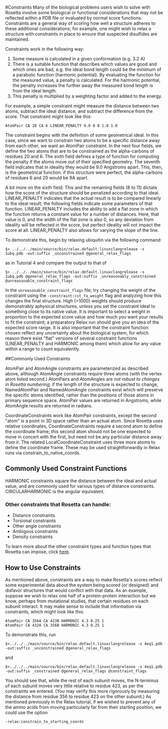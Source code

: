 #Constraints
Many of the biological problems users wish to solve with Rosetta involve some biological or functional considerations that may not be reflected within a PDB file or evaluated by normal score functions. Constraints are a general way of scoring how well a structure adheres to these additional considerations; for example, one might wish to relax a structure with constraints in place to ensure that suspected disulfides are maintained.


Constraints work in the following way:   

1. Some measure is calculated in a given conformation (e.g. 3.2 A)  
2. There is a suitable function that describes which values are good and which ones are bad, e.g. the ideal bond length could be the minimum of a parabolic function (harmonic potential). By evaluating the function for the measured value, a penalty is calculated. For the harmonic potential, the penalty increases the further away the measured bond length is from the ideal length. 
3. This penalty is multiplied by a weighting factor and added to the energy.

For example, a simple constraint might measure the distance between two atoms, subtract the ideal distance, and subtract the difference from the score. That constraint might look like this:
	
	AtomPair CA 20 CA 6 LINEAR_PENALTY 9.0 0 0 1.0 1.0 

The constraint begins with the definition of some geometrical ideal.  In this case, since we want to constrain two atoms to be a specific distance away from each other, we want an AtomPair constraint. In the next four fields, we define the two atoms that are to be constrained as the alpha-carbons of residues 20 and 6. The sixth field defines a type of function for computing the penalty if the atoms move out of their specified geometry. The seventh field indicates that in ideality they would be 9.0 Angstroms apart. This, then, is the geometrical function: if this structure were perfect, the alpha-carbons of residues 6 and 20 would be 9A apart.

A bit more on the sixth field: This and the remaining fields (8 to 11) dictate how the score of the structure should be penalized according to that ideal. LINEAR_PENALTY indicates that the actual result is to be compared linearly to the ideal result; the following fields indicate some parameters of that function. LINEAR_PENALTY includes the ability to add a flat zone in which the function returns a constant value for a number of distances. Here, that value is 0, and the width of the flat zone is also 0, so any deviation from ideality will be reflected in the score, but perfect ideality will not impact the score at all. LINEAR_PENALTY also allows for varying the slope of the line. 

To demonstrate this, begin by relaxing ubiquitin via the following command:

	$> ../../../main/source/bin/relax.default.linuxclangrelease -s 1ubq.pdb -out:suffix _unconstrained @general_relax_flags

as in Tutorial 4 and compare the output to that of 

	$> ../../../main/source/bin/relax.default.linuxclangrelease -s 1ubq.pdb @general_relax_flags -out:suffix _unreasonably_constrained @unreasonable_constraint_flags

In the `unreasonable_constraint_flags` file, try changing the weight of the constraint using the `-constraint:cst_fa_weight` flag and analyzing how this changes the final structure. High (>1000) weights should produce demonstrably aphysical structures, unless you set the constraint ideal to something close to its native value. It is important to select a weight in proportion to the expected score value and how much you want your results to fit the constraint; a preparatory Relax run should give you an idea of the expected score range. It is also important that the constraint function chosen reflect any uncertainty about the biological system, for which reason there exist "flat" versions of several constraint functions (LINEAR_PENALTY and HARMONIC among them) which allow for any value within a range to count equivalently.

##Commonly Used Constraints

AtomPair and AtomAngle constraints are parameterized as described above, although AtomAngle constraints require three atoms (with the vertex atom listed second.) AtomPairs and AtomAngles are *not robust to changes in Rosetta numbering*; if the length of the structure is expected to change, NamedAtomPair and NamedAtomAngle constraints exist which will preserve the specific atoms identified, rather than the positions of those atoms in primary sequence space. AtomPair values are returned in Angstroms, while AtomAngle results are returned in radians.

CoordinateConstraints work like AtomPair constraints, except the second "atom" is a point in 3D space rather than an actual atom. Since Rosetta uses relative coordinates, CoordinateConstraints require a second atom to define the coordinate frame; this second atom should not be one expected to move in concert with the first, but need not be any particular distance away from it. The related LocalCoordinateConstraint uses three more atoms to define the coordinate frame. These may be used straightforwardly in Relax runs via constrain_to_native_coords.

## Commonly Used Constraint Functions

HARMONIC constraints square the distance between the ideal and actual value, and are commonly used for various types of distance constraints. CIRCULARHARMONIC is the angular equivalent.

### Other constraints that Rosetta can handle:
  
* Distance constraints
* Torsional constraints
* Other angle constraints
* Ambigous constraints
* Density constraints

To learn more about the other constraint types and function types that Rosetta can impose, click [here]().

## How to Use Constraints

As mentioned above, constraints are a way to make Rosetta's scores reflect some experimental data about the system being scored (or designed) and disfavor structures that would conflict with that data. As an example, suppose we wish to relax one half of a protein-protein interaction but we know, perhaps from mutational studies, that certain residues on each subunit interact. It may make sense to include that information via constraints, which might look like this:

	AtomPair CA 356A CA 423B HARMONIC 4.3 0.25 1
	AtomPair CA 432A CA 356B HARMONIC 4.3 0.25 1

To demonstrate this, run

	$>../../../main/source/bin/relax.default.linuxclangrelease -s 4eq1.pdb -out:suffix _unconstrained @general_relax_flags

and 

	$>../../../main/source/bin/relax.default.linuxclangrelease -s 4eq1.pdb -out:suffix _constrained @general_relax_flags @constraint_flags

You should see that, while the rest of each subunit moves, the N-terminus of each subunit moves very little relative to residue 423, as per the constraints we entered. (You may verify this more rigorously by measuring the distance from residue 356 to residue 423 on the other subunit.) As mentioned previously in the Relax tutorial, if we wished to prevent any of the amino acids from moving particularly far from their starting position, we could use the option
	
	-relax:constrain_to_starting_coords

